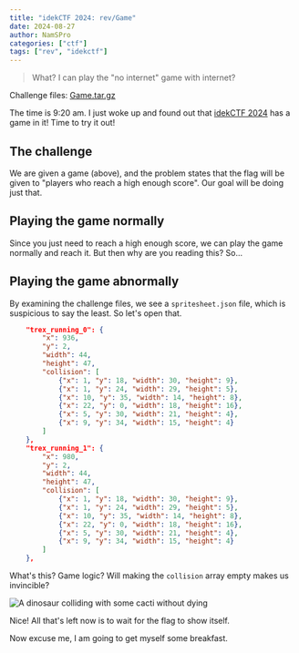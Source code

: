 ```yaml
---
title: "idekCTF 2024: rev/Game"
date: 2024-08-27
author: NamSPro
categories: ["ctf"]
tags: ["rev", "idekctf"]
---
```


> What? I can play the "no internet" game with internet?

Challenge files: [Game.tar.gz](https://nazunacord.net/2Blf4C8h5OA9.gz)

The time is 9:20 am. I just woke up and found out that [idekCTF 2024](https://ctf.idek.team/) has a game in it! Time to try it out!

## The challenge

We are given a game (above), and the problem states that the flag will be given to "players who reach a high enough score". Our goal will be doing just that.

## Playing the game normally

Since you just need to reach a high enough score, we can play the game normally and reach it. But then why are you reading this? So...

## Playing the game abnormally

By examining the challenge files, we see a `spritesheet.json` file, which is suspicious to say the least. So let's open that.

```json
    "trex_running_0": {
        "x": 936,
        "y": 2,
        "width": 44,
        "height": 47,
        "collision": [
            {"x": 1, "y": 18, "width": 30, "height": 9},
            {"x": 1, "y": 24, "width": 29, "height": 5},
            {"x": 10, "y": 35, "width": 14, "height": 8},
            {"x": 22, "y": 0, "width": 18, "height": 16},
            {"x": 5, "y": 30, "width": 21, "height": 4},
            {"x": 9, "y": 34, "width": 15, "height": 4}
        ]
    },
    "trex_running_1": {
        "x": 980,
        "y": 2,
        "width": 44,
        "height": 47,
        "collision": [
            {"x": 1, "y": 18, "width": 30, "height": 9},
            {"x": 1, "y": 24, "width": 29, "height": 5},
            {"x": 10, "y": 35, "width": 14, "height": 8},
            {"x": 22, "y": 0, "width": 18, "height": 16},
            {"x": 5, "y": 30, "width": 21, "height": 4},
            {"x": 9, "y": 34, "width": 15, "height": 4}
        ]
    },
```

What's this? Game logic? Will making the `collision` array empty makes us invincible?

<div class="flex flex-wrap justify-evenly gap-y-2">
    <img src="https://nazunacord.net/rrf2vNi26VTH.png" alt="A dinosaur colliding with some cacti without dying">
</div>

Nice! All that's left now is to wait for the flag to show itself.

Now excuse me, I am going to get myself some breakfast.
